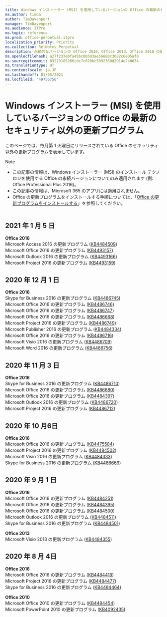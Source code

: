 ```yaml
---
title: Windows インストーラー (MSI) を使用しているバージョンの Office の最新のセキュリティ以外の更新プログラム
ms.author: timda
author: TimDavenport
manager: TimDavenport
ms.audience: ITPro
ms.topic: reference
ms.prod: office-perpetual-itpro
localization_priority: Priority
ms.collection: RelNotes_Perpetual
description: 永続的なバージョンの Office 2016、Office 2013、Office 2010 の最新のセキュリティ以外の更新プログラム情報へのリンクを IT 技術者に提供します
ms.openlocfilehash: a27f237ebfa45bc00503ae56680c3082c6e05af0
ms.sourcegitcommit: 83279185266cdc7c628bc5092360d2914e240034
ms.translationtype: HT
ms.contentlocale: ja-JP
ms.lasthandoff: 01/05/2021
ms.locfileid: "49756756"
---
```

# <a name="latest-non-security-updates-for-versions-of-office-that-use-windows-installer-msi"></a>Windows インストーラー (MSI) を使用しているバージョンの Office の最新のセキュリティ以外の更新プログラム

このページでは、毎月第 1 火曜日にリリースされている Office のセキュリティ以外の更新プログラムを表示しています。

> [!NOTE]
> - この記事の情報は、Windows インストーラー (MSI) のインストール テクノロジを使用する Office の永続バージョンについてのみ適用されます (例: Office Professional Plus 2016)。
> - この記事の情報は、Microsoft 365 のアプリには適用されません。
> - Office の更新プログラムをインストールする手順については、「[Office の更新プログラムをインストールする](https://support.office.com/article/2ab296f3-7f03-43a2-8e50-46de917611c5)」を参照してください。
<br/><br/>

## <a name="january-5-2021"></a>2021 年 1 月 5 日
**Office 2016**</br>
Microsoft Access 2016 の更新プログラム ([KB4484509](https://support.microsoft.com/help/4484509)) </br>
Microsoft Office 2016 の更新プログラム ([KB4493157](https://support.microsoft.com/help/4493157)) </br>
Microsoft Outlook 2016 の更新プログラム ([KB4493166](https://support.microsoft.com/help/4493166)) </br>
Microsoft Project 2016 の更新プログラム ([KB4493159](https://support.microsoft.com/help/4493159)) </br>


## <a name="december-1-2020"></a>2020 年 12 月 1 日
**Office 2016**<br/>
Skype for Business 2016 の更新プログラム ([KB4486745](https://support.microsoft.com/help/4486745)) <br/>
Microsoft Office 2016 の更新プログラム ([KB4486746](https://support.microsoft.com/help/4486746)) <br/> Microsoft Office 2016 の更新プログラム ([KB4486747](https://support.microsoft.com/help/4486747)) <br/> Microsoft Office 2016 の更新プログラム ([KB4486668](https://support.microsoft.com/help/4486668)) <br/>
Microsoft Project 2016 の更新プログラム ([KB4486749](https://support.microsoft.com/help/4486749)) <br/> Microsoft Publisher 2016 の更新プログラム ([KB4484334](https://support.microsoft.com/help/4484334)) <br/> Microsoft Office 2016 の更新プログラム ([KB4486716](https://support.microsoft.com/help/4486716)) <br/> Microsoft Visio 2016 の更新プログラム ([KB4486709](https://support.microsoft.com/help/4486709)) <br/>
Microsoft Word 2016 の更新プログラム ([KB4486756](https://support.microsoft.com/help/4486756)) <br/> 


## <a name="november-3-2020"></a>2020 年 11 月 3 日
**Office 2016**<br/>
Skype for Business 2016 の更新プログラム ([KB4486710](https://support.microsoft.com/help/4486710)) <br/>
Microsoft Office 2016 の更新プログラム ([KB4486680](https://support.microsoft.com/help/4486680)) <br/>
Microsoft Office 2016 の更新プログラム ([KB4484397](https://support.microsoft.com/help/4484397)) <br/>
Microsoft Outlook 2016 の更新プログラム ([KB4486720](https://support.microsoft.com/help/4486720)) <br/>
Microsoft Project 2016 の更新プログラム ([KB4486712](https://support.microsoft.com/help/4486712)) <br/>


## <a name="october-6-2020"></a>2020 年 10 月6日
**Office 2016**<br/>
Microsoft Office 2016 の更新プログラム ([KB4475584](https://support.microsoft.com/help/4475584))<br/>
Microsoft Project 2016 の更新プログラム ([KB4484502](https://support.microsoft.com/help/4484502))<br/>
Microsoft Visio 2016 の更新プログラム ([KB4484333](https://support.microsoft.com/help/4484333))<br/>
Skype for Business 2016 の更新プログラム ([KB4486669](https://support.microsoft.com/help/4486669))<br/> 

## <a name="september-1-2020"></a>2020 年 9 月 1 日
**Office 2016**<br/>
Microsoft Office 2016 の更新プログラム ([KB4484251](https://support.microsoft.com/help/4484251))<br/>
Microsoft Office 2016 の更新プログラム ([KB4484395](https://support.microsoft.com/help/4484395))<br/> Microsoft Office 2016 の更新プログラム ([KB4484500](https://support.microsoft.com/help/4484500)) <br/>
Microsoft Outlook 2016 の更新プログラム ([KB4484511](https://support.microsoft.com/help/4484511)) <br/>
Skype for Business 2016 の更新プログラム ([KB4484501](https://support.microsoft.com/help/4484501)) <br/>

**Office 2013**<br/>
Microsoft Visio 2013 の更新プログラム ([KB4484355](https://support.microsoft.com/help/4484355))<br/>

## <a name="august-4-2020"></a>2020 年 8 月 4日

**Office 2016**<br/>
Microsoft Office 2016 の更新プログラム ([KB4484418](https://support.microsoft.com/help/4484418))<br/> Microsoft Project 2016 の更新プログラム ([KB4484477](https://support.microsoft.com/help/4484477))<br/>
Skype for Business 2016 の更新プログラム ([KB4484464](https://support.microsoft.com/help/4484464))<br/> 

**Office 2010**<br/>
Microsoft Office 2010 の更新プログラム ([KB4484454](https://support.microsoft.com/help/4484454))<br/> Microsoft PowerPoint 2010 の更新プログラム ([KB4092435](https://support.microsoft.com/help/4092435))<br/> 

</br>